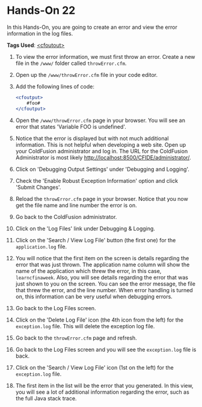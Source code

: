 # Hands-On 22

In this Hands-On, you are going to create an error and view the error information in the log files.

**Tags Used**: [\<cfoutout>](https://helpx.adobe.com/coldfusion/cfml-reference/coldfusion-tags/tags-m-o/cfoutput.html)

1. To view the error information, we must first throw an error. Create a new file in the `/www/` folder called `throwError.cfm`.
1. Open up the `/www/throwError.cfm` file in your code editor.
1. Add the following lines of code:

    ```cfml
    <cfoutput>
        #foo#
    </cfoutput>
    ```

1. Open the `/www/throwError.cfm` page in your browser. You will see an error that states 'Variable FOO is undefined'.
1. Notice that the error is displayed but with not much additional information. This is not helpful when developing a web site. Open up your ColdFusion administrator and log in. The URL for the ColdFusion Administrator is most likely [http://localhost:8500/CFIDE/administrator/](http://localhost:8500/CFIDE/administrator/).
1. Click on 'Debugging Output Settings' under 'Debugging and Logging'.
1. Check the 'Enable Robust Exception Information' option and click 'Submit Changes'.
1. Reload the `throwError.cfm` page in your browser. Notice that you now get the file name and line number the error is on.
1. Go back to the ColdFusion administrator.
1. Click on the 'Log Files' link under Debugging & Logging.
1. Click on the 'Search / View Log File' button (the first one) for the `application.log` file.
1. You will notice that the first item on the screen is details regarding the error that was just thrown. The application name column will show the name of the application which threw the error, in this case, `learncfinaweek`. Also, you will see details regarding the error that was just shown to you on the screen. You can see the error message, the file that threw the error, and the line number. When error handling is turned on, this information can be very useful when debugging errors.
1. Go back to the Log Files screen.
1. Click on the 'Delete Log File' icon (the 4th icon from the left) for the `exception.log` file. This will delete the exception log file.
1. Go back to the `throwError.cfm` page and refresh.
1. Go back to the Log Files screen and you will see the `exception.log` file is back.
1. Click on the 'Search / View Log File' icon (1st on the left) for the `exception.log` file.
1. The first item in the list will be the error that you generated. In this view, you will see a lot of additional information regarding the error, such as the full Java stack trace.
